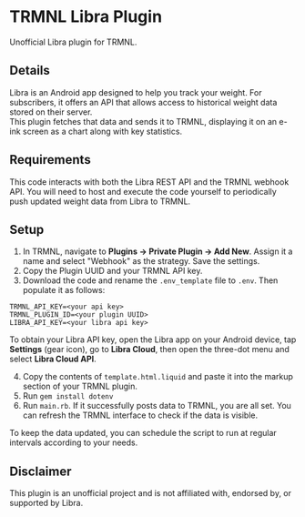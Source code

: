 # TRMNL Libra Plugin

Unofficial Libra plugin for TRMNL.

## Details
Libra is an Android app designed to help you track your weight. For subscribers, it offers an API that allows access to historical weight data stored on their server.  
This plugin fetches that data and sends it to TRMNL, displaying it on an e-ink screen as a chart along with key statistics.

## Requirements
This code interacts with both the Libra REST API and the TRMNL webhook API. You will need to host and execute the code yourself to periodically push updated weight data from Libra to TRMNL.

## Setup
1. In TRMNL, navigate to **Plugins -> Private Plugin -> Add New**. Assign it a name and select "Webhook" as the strategy. Save the settings.
2. Copy the Plugin UUID and your TRMNL API key.
3. Download the code and rename the ``.env_template`` file to ``.env``. Then populate it as follows:
```
TRMNL_API_KEY=<your api key>
TRMNL_PLUGIN_ID=<your plugin UUID>
LIBRA_API_KEY=<your libra api key>
```
To obtain your Libra API key, open the Libra app on your Android device, tap **Settings** (gear icon), go to **Libra Cloud**, then open the three-dot menu and select **Libra Cloud API**.

4. Copy the contents of ``template.html.liquid`` and paste it into the markup section of your TRMNL plugin.
5. Run ``gem install dotenv``
5. Run ``main.rb``. If it successfully posts data to TRMNL, you are all set. You can refresh the TRMNL interface to check if the data is visible.

To keep the data updated, you can schedule the script to run at regular intervals according to your needs.

## Disclaimer

This plugin is an unofficial project and is not affiliated with, endorsed by, or supported by Libra.